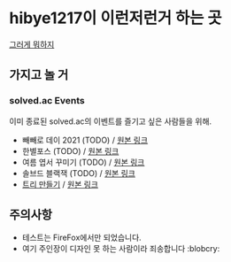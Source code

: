 # hibye1217이 이런저런거 하는 곳
[그러게 뭐하지](https://hibye1217.github.io)

## 가지고 놀 거

### solved.ac Events
이미 종료된 solved.ac의 이벤트를 즐기고 싶은 사람들을 위해.
- 빼빼로 데이 2021 (TODO) / [원본 링크](https://solved.ac/event/211111)
- 한별포스 (TODO) / [원본 링크](https://solved.ac/event/220401)
- 여름 엽서 꾸미기 (TODO) / [원본 링크](https://solved.ac/event/220626)
- 솔브드 블랙잭 (TODO) / [원본 링크](https://solved.ac/event/220802)
- [트리 만들기](https://hibye1217.github.io/solvedac-event/221215) / [원본 링크](https://solved.ac/event/221215)

## 주의사항
- 테스트는 FireFox에서만 되었습니다.
- 여기 주인장이 디자인 못 하는 사람이라 죄송합니다 :blobcry: